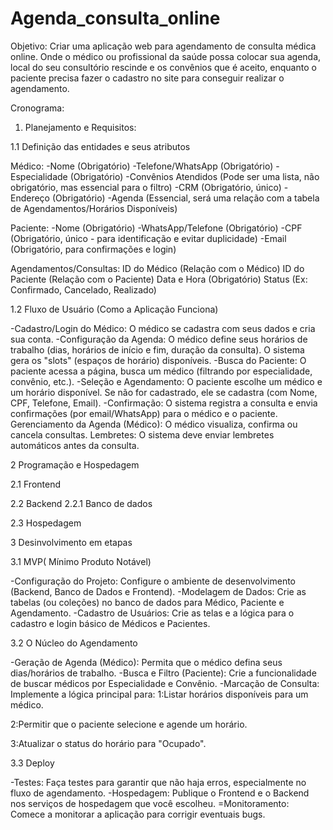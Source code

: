 # Agenda_consulta_online
Objetivo: Criar uma aplicação web para agendamento de consulta médica online. Onde o médico ou profissional da saúde possa colocar sua agenda, local do seu consultório rescinde e os convênios que é aceito, enquanto o paciente precisa fazer o cadastro no site para conseguir realizar o agendamento.

Cronograma:

1. Planejamento e Requisitos:
   
1.1 Definição das entidades e seus atributos

Médico:
-Nome (Obrigatório)
-Telefone/WhatsApp (Obrigatório)
-Especialidade (Obrigatório)
-Convênios Atendidos (Pode ser uma lista, não obrigatório, mas essencial para o filtro)
-CRM (Obrigatório, único)
-Endereço (Obrigatório)
-Agenda (Essencial, será uma relação com a tabela de Agendamentos/Horários Disponíveis)

Paciente:
-Nome (Obrigatório)
-WhatsApp/Telefone (Obrigatório)
-CPF (Obrigatório, único - para identificação e evitar duplicidade)
-Email (Obrigatório, para confirmações e login)

Agendamentos/Consultas:
ID do Médico (Relação com o Médico)
ID do Paciente (Relação com o Paciente)
Data e Hora (Obrigatório)
Status (Ex: Confirmado, Cancelado, Realizado)

1.2 Fluxo de Usuário (Como a Aplicação Funciona)

-Cadastro/Login do Médico: O médico se cadastra com seus dados e cria sua conta.
-Configuração da Agenda: O médico define seus horários de trabalho (dias, horários de início e fim, duração da consulta). O sistema gera os "slots" (espaços de horário) disponíveis.
-Busca do Paciente: O paciente acessa a página, busca um médico (filtrando por especialidade, convênio, etc.).
-Seleção e Agendamento: O paciente escolhe um médico e um horário disponível. Se não for cadastrado, ele se cadastra (com Nome, CPF, Telefone, Email).
-Confirmação: O sistema registra a consulta e envia confirmações (por email/WhatsApp) para o médico e o paciente.
Gerenciamento da Agenda (Médico): O médico visualiza, confirma ou cancela consultas.
Lembretes: O sistema deve enviar lembretes automáticos antes da consulta.

2 Programação e Hospedagem

2.1 Frontend

2.2 Backend
2.2.1 Banco de dados

2.3 Hospedagem

3 Desinvolvimento em etapas

3.1 MVP( Mínimo Produto Notável)

-Configuração do Projeto: Configure o ambiente de desenvolvimento (Backend, Banco de Dados e Frontend).
-Modelagem de Dados: Crie as tabelas (ou coleções) no banco de dados para Médico, Paciente e Agendamento.
-Cadastro de Usuários: Crie as telas e a lógica para o cadastro e login básico de Médicos e Pacientes.

3.2  O Núcleo do Agendamento

-Geração de Agenda (Médico): Permita que o médico defina seus dias/horários de trabalho.
-Busca e Filtro (Paciente): Crie a funcionalidade de buscar médicos por Especialidade e Convênio.
-Marcação de Consulta: Implemente a lógica principal para:
1:Listar horários disponíveis para um médico.

2:Permitir que o paciente selecione e agende um horário.

3:Atualizar o status do horário para "Ocupado".

3.3 Deploy 

-Testes: Faça testes para garantir que não haja erros, especialmente no fluxo de agendamento.
-Hospedagem: Publique o Frontend e o Backend nos serviços de hospedagem que você escolheu.
=Monitoramento: Comece a monitorar a aplicação para corrigir eventuais bugs.

